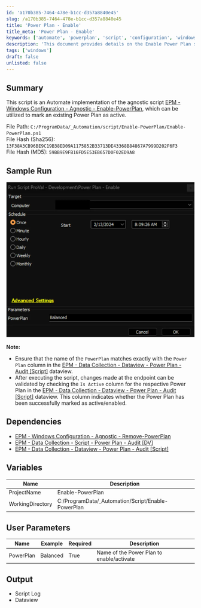 ```yaml
---
id: 'a170b385-7464-478e-b1cc-d357a8840e45'
slug: /a170b385-7464-478e-b1cc-d357a8840e45
title: 'Power Plan - Enable'
title_meta: 'Power Plan - Enable'
keywords: ['automate', 'powerplan', 'script', 'configuration', 'windows']
description: 'This document provides details on the Enable Power Plan script for ConnectWise Automate, including its implementation, usage, dependencies, and output. It allows users to mark an existing Power Plan as active on endpoints, ensuring proper configuration management.'
tags: ['windows']
draft: false
unlisted: false
---
```


## Summary

This script is an Automate implementation of the agnostic script [EPM - Windows Configuration - Agnostic - Enable-PowerPlan](/docs/a8da2d1c-395e-49ce-b612-75acc9176f3b), which can be utilized to mark an existing Power Plan as active.

File Path: `C:/ProgramData/_Automation/script/Enable-PowerPlan/Enable-PowerPlan.ps1`  
File Hash (Sha256): `13F38A3CB96BE9C19B38ED09A1175852B33713DE43368B84867A7999D202F6F3`  
File Hash (MD5): `59BB9E9FB16FD5E53EB657D0F02ED9A8`  

## Sample Run

![Sample Run](../../../static/img/docs/a170b385-7464-478e-b1cc-d357a8840e45/image_1.webp)

**Note:**
- Ensure that the name of the `PowerPlan` matches exactly with the `Power Plan` column in the [EPM - Data Collection - Dataview - Power Plan - Audit [Script]](/docs/3c11e893-b78e-4dc9-a8c2-c80060da203b) dataview.
- After executing the script, changes made at the endpoint can be validated by checking the `Is Active` column for the respective Power Plan in the [EPM - Data Collection - Dataview - Power Plan - Audit [Script]](/docs/3c11e893-b78e-4dc9-a8c2-c80060da203b) dataview. This column indicates whether the Power Plan has been successfully marked as active/enabled.

## Dependencies

- [EPM - Windows Configuration - Agnostic - Remove-PowerPlan](/docs/ffac4670-f9ec-4896-8338-78c92669ee53)
- [EPM - Data Collection - Script - Power Plan - Audit [DV]](/docs/6e9ec56b-ba57-48cd-8dff-e659c30d2f3d)
- [EPM - Data Collection - Dataview - Power Plan - Audit [Script]](/docs/3c11e893-b78e-4dc9-a8c2-c80060da203b)

## Variables

| Name              | Description                                   |
|-------------------|-----------------------------------------------|
| ProjectName       | Enable-PowerPlan                             |
| WorkingDirectory   | C:/ProgramData/_Automation/Script/Enable-PowerPlan |

## User Parameters

| Name        | Example   | Required | Description                             |
|-------------|-----------|----------|-----------------------------------------|
| PowerPlan   | Balanced  | True     | Name of the Power Plan to enable/activate |

## Output

- Script Log
- Dataview
